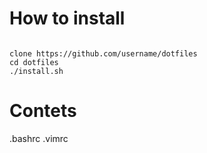 # How to install
<code/>
clone https://github.com/username/dotfiles
cd dotfiles
./install.sh
</code>

# Contets
.bashrc
.vimrc
